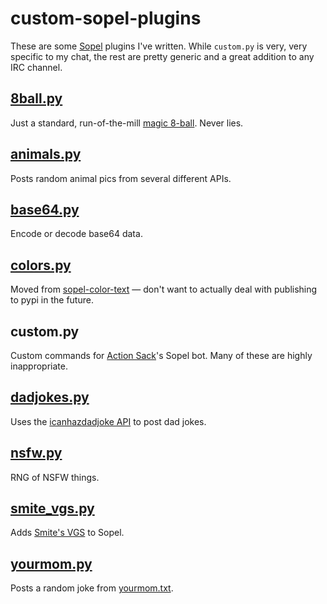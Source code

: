 # custom-sopel-plugins

These are some [Sopel](https://github.com/sopel-irc/sopel) plugins I've written. While `custom.py` is very, very specific to my chat, the rest are pretty generic and a great addition to any IRC channel.

## [8ball.py](https://github.com/xnaas/custom-sopel-plugins/blob/master/8ball.py)
Just a standard, run-of-the-mill [magic 8-ball](https://en.wikipedia.org/wiki/Magic_8-Ball). Never lies.

## [animals.py](https://github.com/xnaas/custom-sopel-plugins/blob/master/animals.py)
Posts random animal pics from several different APIs.

## [base64.py](https://github.com/xnaas/custom-sopel-plugins/blob/master/base64.py)
Encode or decode base64 data.

## [colors.py](https://github.com/xnaas/custom-sopel-plugins/blob/master/colors.py)
Moved from [sopel-color-text](https://github.com/xnaas/sopel-color-text) — don't want to actually deal with publishing to pypi in the future.

## custom.py
Custom commands for [Action Sack](https://actionsack.com)'s Sopel bot. Many of these are highly inappropriate.

## [dadjokes.py](https://github.com/xnaas/custom-sopel-plugins/blob/master/dadjokes.py)
Uses the [icanhazdadjoke API](https://icanhazdadjoke.com/api) to post dad jokes.

## [nsfw.py](https://github.com/xnaas/custom-sopel-plugins/blob/master/nsfw.py)
RNG of NSFW things.

## [smite_vgs.py](https://github.com/xnaas/custom-sopel-plugins/blob/master/smite_vgs.py)
Adds [Smite's VGS](https://smite.gamepedia.com/Voice_Guided_System) to Sopel.

## [yourmom.py](https://github.com/xnaas/custom-sopel-plugins/blob/master/yourmom.py)
Posts a random joke from [yourmom.txt](https://github.com/xnaas/custom-sopel-plugins/blob/master/yourmom.txt).
